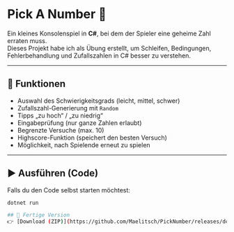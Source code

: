 # Pick A Number 🎲

Ein kleines Konsolenspiel in **C#**, bei dem der Spieler eine geheime Zahl erraten muss.  
Dieses Projekt habe ich als Übung erstellt, um Schleifen, Bedingungen, Fehlerbehandlung und Zufallszahlen in C# besser zu verstehen.  

---

## 🚀 Funktionen
- Auswahl des Schwierigkeitsgrads (leicht, mittel, schwer)  
- Zufallszahl-Generierung mit `Random`  
- Tipps „zu hoch“ / „zu niedrig“  
- Eingabeprüfung (nur ganze Zahlen erlaubt)  
- Begrenzte Versuche (max. 10)  
- Highscore-Funktion (speichert den besten Versuch)  
- Möglichkeit, nach Spielende erneut zu spielen  

---

## ▶️ Ausführen (Code)
Falls du den Code selbst starten möchtest:

```bash
dotnet run

## 💾 Fertige Version
👉 [Download (ZIP)](https://github.com/Maelitsch/PickNumber/releases/download/v1.0.0/MalicsPickANumber.zip)
